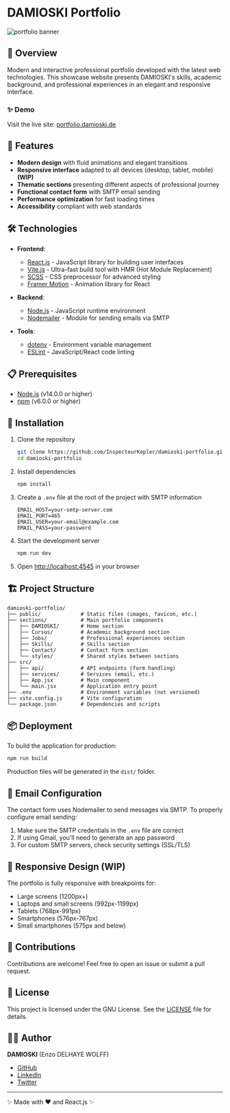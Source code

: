 # DAMIOSKI Portfolio

![portfolio banner](public/banner.png)

## 🌟 Overview

Modern and interactive professional portfolio developed with the latest web technologies. This showcase website presents DAMIOSKI's skills, academic background, and professional experiences in an elegant and responsive interface.

### ✨ Demo

Visit the live site: [portfolio.damioski.de](https://portfolio.damioski.de)

## 🚀 Features

- **Modern design** with fluid animations and elegant transitions
- **Responsive interface** adapted to all devices (desktop, tablet, mobile) **(WIP)**
- **Thematic sections** presenting different aspects of professional journey
- **Functional contact form** with SMTP email sending
- **Performance optimization** for fast loading times
- **Accessibility** compliant with web standards

## 🛠️ Technologies

- **Frontend**:
  - [React.js](https://reactjs.org/) - JavaScript library for building user interfaces
  - [Vite.js](https://vitejs.dev/) - Ultra-fast build tool with HMR (Hot Module Replacement)
  - [SCSS](https://sass-lang.com/) - CSS preprocessor for advanced styling
  - [Framer Motion](https://www.framer.com/motion/) - Animation library for React

- **Backend**:
  - [Node.js](https://nodejs.org/) - JavaScript runtime environment
  - [Nodemailer](https://nodemailer.com/) - Module for sending emails via SMTP

- **Tools**:
  - [dotenv](https://www.npmjs.com/package/dotenv) - Environment variable management
  - [ESLint](https://eslint.org/) - JavaScript/React code linting

## 📋 Prerequisites

- [Node.js](https://nodejs.org/) (v14.0.0 or higher)
- [npm](https://www.npmjs.com/) (v6.0.0 or higher)

## 🔧 Installation

1. Clone the repository
   ```bash
   git clone https://github.com/InspecteurKepler/damioski-portfolio.git
   cd damioski-portfolio
   ```

2. Install dependencies
   ```bash
   npm install
   ```

3. Create a `.env` file at the root of the project with SMTP information
   ```
   EMAIL_HOST=your-smtp-server.com
   EMAIL_PORT=465
   EMAIL_USER=your-email@example.com
   EMAIL_PASS=your-password
   ```

4. Start the development server
   ```bash
   npm run dev
   ```

5. Open [http://localhost:4545](http://localhost:4545) in your browser

## 🏗️ Project Structure

```
damioski-portfolio/
├── public/             # Static files (images, favicon, etc.)
├── sections/           # Main portfolio components
│   ├── DAMIOSKI/       # Home section
│   ├── Cursus/         # Academic background section
│   ├── Jobs/           # Professional experiences section
│   ├── Skills/         # Skills section
│   ├── Contact/        # Contact form section
│   └── styles/         # Shared styles between sections
├── src/
│   ├── api/            # API endpoints (form handling)
│   ├── services/       # Services (email, etc.)
│   ├── App.jsx         # Main component
│   └── main.jsx        # Application entry point
├── .env                # Environment variables (not versioned)
├── vite.config.js      # Vite configuration
└── package.json        # Dependencies and scripts
```

## 📦 Deployment

To build the application for production:

```bash
npm run build
```

Production files will be generated in the `dist/` folder.

## 📝 Email Configuration

The contact form uses Nodemailer to send messages via SMTP. To properly configure email sending:

1. Make sure the SMTP credentials in the `.env` file are correct
2. If using Gmail, you'll need to generate an app password
3. For custom SMTP servers, check security settings (SSL/TLS)

## 📱 Responsive Design (WIP)

The portfolio is fully responsive with breakpoints for:
- Large screens (1200px+)
- Laptops and small screens (992px-1199px)
- Tablets (768px-991px)
- Smartphones (576px-767px)
- Small smartphones (575px and below)

## 🤝 Contributions

Contributions are welcome! Feel free to open an issue or submit a pull request.

## 📄 License

This project is licensed under the GNU License. See the [LICENSE](LICENSE) file for details.

## 👨‍💻 Author

**DAMIOSKI** (Enzo DELHAYE WOLFF)

- [GitHub](https://github.com/InspecteurKepler)
- [LinkedIn](https://www.linkedin.com/in/enzo-delhaye-wolff/)
- [Twitter](https://x.com/DAMIOSKI/)

---

✨ Made with ❤️ and React.js ✨
